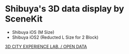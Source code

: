 # Shibuya's 3D data display by SceneKit

- Shibuya iOS  (M Size)
- Shibuya iOS2 (Reducted L Size for 2 Block)

[3D CITY EXPERIENCE LAB. / OPEN DATA](https://3dcel.com/opendata/ "OPEN DATA")